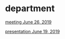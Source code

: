 # department

[meeting June 26, 2019](http://janboone.github.io/department/meeting26062019.html)

[presentation June 19, 2019](http://janboone.github.io/department/ENTER_2019/presentation_tilburg_june.html)

